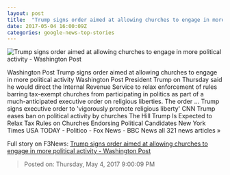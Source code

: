 ```yaml
---
layout: post
title:  "Trump signs order aimed at allowing churches to engage in more political activity - Washington Post"
date: 2017-05-04 16:00:09Z
categories: google-news-top-stories
---
```


![Trump signs order aimed at allowing churches to engage in more political activity - Washington Post](https://img.washingtonpost.com/rf/image_1484w/2010-2019/WashingtonPost/2017/05/04/National-Politics/Images/Trump_Religion_63924-d8437.jpg)

Washington Post Trump signs order aimed at allowing churches to engage in more political activity Washington Post President Trump on Thursday said he would direct the Internal Revenue Service to relax enforcement of rules barring tax-exempt churches from participating in politics as part of a much-anticipated executive order on religious liberties. The order ... Trump signs executive order to 'vigorously promote religious liberty' CNN Trump eases ban on political activity by churches The Hill Trump Is Expected to Relax Tax Rules on Churches Endorsing Political Candidates New York Times USA TODAY - Politico - Fox News - BBC News all 321 news articles »


Full story on F3News: [Trump signs order aimed at allowing churches to engage in more political activity - Washington Post](http://www.f3nws.com/n/zThkeD)

> Posted on: Thursday, May 4, 2017 9:00:09 PM
